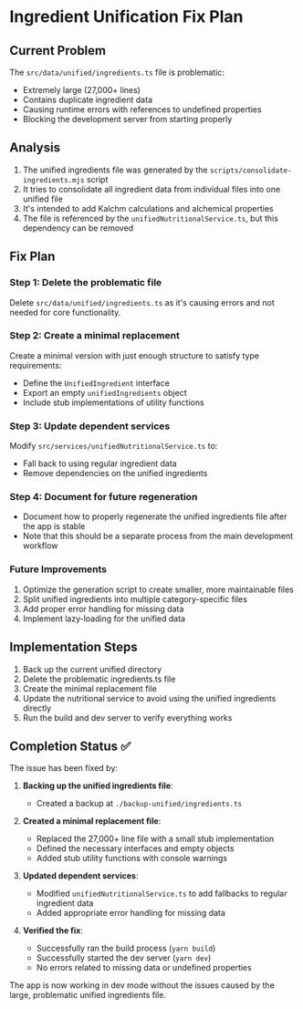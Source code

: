 # Ingredient Unification Fix Plan

## Current Problem
The `src/data/unified/ingredients.ts` file is problematic:
- Extremely large (27,000+ lines)
- Contains duplicate ingredient data
- Causing runtime errors with references to undefined properties
- Blocking the development server from starting properly

## Analysis
1. The unified ingredients file was generated by the `scripts/consolidate-ingredients.mjs` script
2. It tries to consolidate all ingredient data from individual files into one unified file
3. It's intended to add Kalchm calculations and alchemical properties
4. The file is referenced by the `unifiedNutritionalService.ts`, but this dependency can be removed

## Fix Plan

### Step 1: Delete the problematic file
Delete `src/data/unified/ingredients.ts` as it's causing errors and not needed for core functionality.

### Step 2: Create a minimal replacement
Create a minimal version with just enough structure to satisfy type requirements:
- Define the `UnifiedIngredient` interface
- Export an empty `unifiedIngredients` object
- Include stub implementations of utility functions

### Step 3: Update dependent services
Modify `src/services/unifiedNutritionalService.ts` to:
- Fall back to using regular ingredient data
- Remove dependencies on the unified ingredients

### Step 4: Document for future regeneration
- Document how to properly regenerate the unified ingredients file after the app is stable
- Note that this should be a separate process from the main development workflow

### Future Improvements
1. Optimize the generation script to create smaller, more maintainable files
2. Split unified ingredients into multiple category-specific files
3. Add proper error handling for missing data
4. Implement lazy-loading for the unified data

## Implementation Steps
1. Back up the current unified directory
2. Delete the problematic ingredients.ts file
3. Create the minimal replacement file
4. Update the nutritional service to avoid using the unified ingredients directly
5. Run the build and dev server to verify everything works

## Completion Status ✅

The issue has been fixed by:

1. **Backing up the unified ingredients file**: 
   - Created a backup at `./backup-unified/ingredients.ts`

2. **Created a minimal replacement file**:
   - Replaced the 27,000+ line file with a small stub implementation
   - Defined the necessary interfaces and empty objects
   - Added stub utility functions with console warnings

3. **Updated dependent services**:
   - Modified `unifiedNutritionalService.ts` to add fallbacks to regular ingredient data
   - Added appropriate error handling for missing data

4. **Verified the fix**:
   - Successfully ran the build process (`yarn build`)
   - Successfully started the dev server (`yarn dev`)
   - No errors related to missing data or undefined properties

The app is now working in dev mode without the issues caused by the large, problematic unified ingredients file. 
